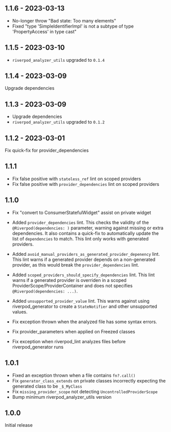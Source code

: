 ## 1.1.6 - 2023-03-13

- No-longer throw "Bad state: Too many elements"
- Fixed "type 'SimpleIdentifierImpl' is not a subtype of type 'PropertyAccess' in type cast"

## 1.1.5 - 2023-03-10

- `riverpod_analyzer_utils` upgraded to `0.1.4`

## 1.1.4 - 2023-03-09

Upgrade dependencies

## 1.1.3 - 2023-03-09

- Upgrade dependencies
- `riverpod_analyzer_utils` upgraded to `0.1.2`

## 1.1.2 - 2023-03-01

Fix quick-fix for provider_dependencies

## 1.1.1

- Fix false positive with `stateless_ref` lint on scoped providers
- Fix false positive with `provider_dependencies` lint on scoped providers

## 1.1.0

- Fix "convert to ConsumerStatefulWidget" assist on private widget
- Added `provider_dependencies` lint.
  This checks the validity of the `@Riverpod(dependencies: )` parameter, warning against
  missing or extra dependencies.
  It also contains a quick-fix to automatically update the list of `dependencies` to match.
  This lint only works with generated providers.

- Added `avoid_manual_providers_as_generated_provider_depenency` lint.
  This lint warns if a generated provider depends on a non-generated provider,
  as this would break the `provider_dependencies` lint.

- Added `scoped_providers_should_specify_dependencies` lint.
  This lint warns if a generated provider is overriden in a scoped ProviderScope/ProviderContainer and does not specifies `@Riverpod(dependencies: ...)`.

- Added `unsupported_provider_value` lint. This warns against
  using riverpod_generator to create a `StateNotifier` and other unsupported values.

- Fix exception thrown when the analyzed file has some syntax errors.

- Fix provider_parameters when applied on Freezed classes

- Fix exception when riverpod_lint analyzes files before riverpod_generator runs

## 1.0.1

- Fixed an exception thrown when a file contains `fn?.call()`
- Fix `generator_class_extends` on private classes incorrectly
  expecting the generated class to be `_$_MyClass`
- Fix `missing_provider_scope` not detecting `UncontrolledProviderScope`
- Bump minimum riverpod_analyzer_utils version

## 1.0.0

Initial release
